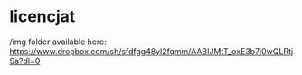 # licencjat
/img folder available here: https://www.dropbox.com/sh/sfdfgg48yl2fqmm/AABIJMtT_oxE3b7i0wQLRtjSa?dl=0
